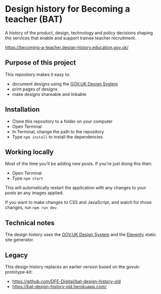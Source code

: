 # Design history for Becoming a teacher (BAT)

A history of the product, design, technology and policy decisions shaping the services that enable and support trainee teacher recruitment.

<https://becoming-a-teacher.design-history.education.gov.uk/>

## Purpose of this project

This repository makes it easy to:

- document designs using the [GOV.UK Design System](https://design-system.service.gov.uk/)
- print pages of designs
- make designs shareable and linkable

## Installation

- Clone this repository to a folder on your computer
- Open Terminal
- In Terminal, change the path to the repository
- Type `npm install` to install the dependencies

## Working locally

Most of the time you’ll be adding new posts. If you’re just doing this then:

- Open Terminal
- Type `npm start`

This will automatically restart the application with any changes to your posts an any images applied.

If you want to make changes to CSS and JavaScript, and watch for those changes, run `npm run dev`.

## Technical notes

The design history uses the [GOV.UK Design System](https://design-system.service.gov.uk) and the [Eleventy](https://www.11ty.dev) static site generator.

## Legacy

This design history replaces an earlier version based on the govuk-prototype-kit:

- <https://github.com/DFE-Digital/bat-design-history-old>
- <https://bat-design-history-old.herokuapp.com/>
